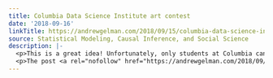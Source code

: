 ```yaml
---
title: Columbia Data Science Institute art contest
date: '2018-09-16'
linkTitle: https://andrewgelman.com/2018/09/15/columbia-data-science-institute-art-contest/
source: Statistical Modeling, Causal Inference, and Social Science
description: |-
  <p>This is a great idea! Unfortunately, only students at Columbia can submit. I encourage other institutions to do such contests too. We did something similar at Columbia, maybe 10 or 15 years ago? It went well, we just didn&#8217;t have the energy to do it again every year, as we&#8217;d initially planned. So I&#8217;m very [&#8230;]</p>
  <p>The post <a rel="nofollow" href="https://andrewgelman.com/2018/09/15/columbia-data-science-institute-art-contest/">Columbia Data Science Institute art conte
---
```

